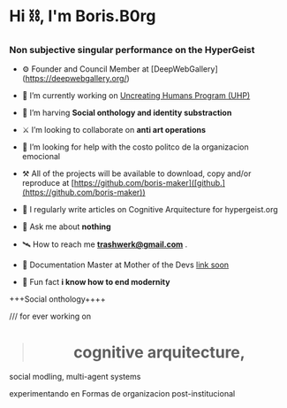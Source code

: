 <h1>Hi ⛓, I'm Boris.B0rg</h1>
<h3>Non subjective singular performance on the HyperGeist</h3>




- ⚙️ Founder and Council Member at [DeepWebGallery] (https://deepwebgallery.org/)

- 🔭 I’m currently working on [Uncreating Humans Program (UHP)](guilliotine.xyz)

- 🌱 I’m harving  **Social onthology and identity substraction**

- ⚔️ I’m looking to collaborate on **anti art operations**

- 🔬 I’m looking for help with the costo politco de la organizacion emocional

- ⚒ All of the projects will be available to download, copy and/or reproduce at [https://github.com/boris-maker]([github.](https://github.com/boris-maker))

- 📝 I regularly write articles on Cognitive Arquitecture for hypergeist.org

- 💬 Ask me about **nothing**

- 🛰 How to reach me **trashwerk@gmail.com** .

- 📄 Documentation Master at Mother of the Devs [link soon]()

- 🔑 Fun fact **i know how to end modernity**



+++Social onthology++++


/// for ever working on 

> <h1 align="center"> cognitive arquitecture, 
social modling, 
multi-agent systems



experimentando en Formas de organizacion post-institucional

<h1 align="center"> 
